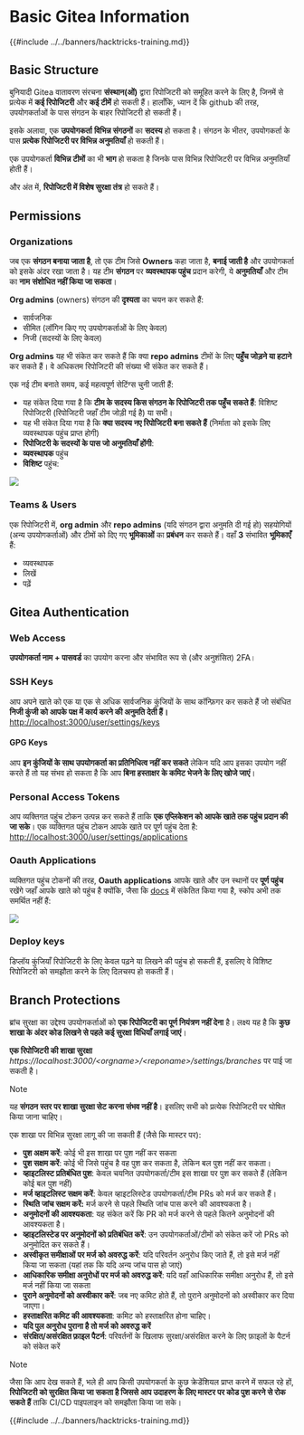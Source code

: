 # Basic Gitea Information

{{#include ../../banners/hacktricks-training.md}}

## Basic Structure

बुनियादी Gitea वातावरण संरचना **संस्थान(ओं)** द्वारा रिपोजिटरी को समूहित करने के लिए है, जिनमें से प्रत्येक में **कई रिपोजिटरी** और **कई टीमें** हो सकती हैं। हालाँकि, ध्यान दें कि github की तरह, उपयोगकर्ताओं के पास संगठन के बाहर रिपोजिटरी हो सकती हैं।

इसके अलावा, एक **उपयोगकर्ता** **विभिन्न संगठनों** का **सदस्य** हो सकता है। संगठन के भीतर, उपयोगकर्ता के पास **प्रत्येक रिपोजिटरी पर विभिन्न अनुमतियाँ** हो सकती हैं।

एक उपयोगकर्ता **विभिन्न टीमों** का भी **भाग** हो सकता है जिनके पास विभिन्न रिपोजिटरी पर विभिन्न अनुमतियाँ होती हैं।

और अंत में, **रिपोजिटरी में विशेष सुरक्षा तंत्र** हो सकते हैं।

## Permissions

### Organizations

जब एक **संगठन बनाया जाता है**, तो एक टीम जिसे **Owners** कहा जाता है, **बनाई जाती है** और उपयोगकर्ता को इसके अंदर रखा जाता है। यह टीम **संगठन** पर **व्यवस्थापक पहुंच** प्रदान करेगी, ये **अनुमतियाँ** और टीम का **नाम** **संशोधित नहीं किया जा सकता**।

**Org admins** (owners) संगठन की **दृश्यता** का चयन कर सकते हैं:

- सार्वजनिक
- सीमित (लॉगिन किए गए उपयोगकर्ताओं के लिए केवल)
- निजी (सदस्यों के लिए केवल)

**Org admins** यह भी संकेत कर सकते हैं कि क्या **repo admins** टीमों के लिए **पहुँच जोड़ने या हटाने** कर सकते हैं। वे अधिकतम रिपोजिटरी की संख्या भी संकेत कर सकते हैं।

एक नई टीम बनाते समय, कई महत्वपूर्ण सेटिंग्स चुनी जाती हैं:

- यह संकेत दिया गया है कि **टीम के सदस्य किस संगठन के रिपोजिटरी तक पहुँच सकते हैं**: विशिष्ट रिपोजिटरी (रिपोजिटरी जहाँ टीम जोड़ी गई है) या सभी।
- यह भी संकेत दिया गया है कि **क्या सदस्य नए रिपोजिटरी बना सकते हैं** (निर्माता को इसके लिए व्यवस्थापक पहुंच प्राप्त होगी)
- **रिपोजिटरी के सदस्यों के पास जो **अनुमतियाँ** होंगी**:
- **व्यवस्थापक** पहुंच
- **विशिष्ट** पहुंच:

![](<../../images/image (118).png>)

### Teams & Users

एक रिपोजिटरी में, **org admin** और **repo admins** (यदि संगठन द्वारा अनुमति दी गई हो) सहयोगियों (अन्य उपयोगकर्ताओं) और टीमों को दिए गए **भूमिकाओं** का **प्रबंधन** कर सकते हैं। वहाँ **3** संभावित **भूमिकाएँ** हैं:

- व्यवस्थापक
- लिखें
- पढ़ें

## Gitea Authentication

### Web Access

**उपयोगकर्ता नाम + पासवर्ड** का उपयोग करना और संभावित रूप से (और अनुशंसित) 2FA।

### **SSH Keys**

आप अपने खाते को एक या एक से अधिक सार्वजनिक कुंजियों के साथ कॉन्फ़िगर कर सकते हैं जो संबंधित **निजी कुंजी को आपके पक्ष में कार्य करने की अनुमति देती हैं।** [http://localhost:3000/user/settings/keys](http://localhost:3000/user/settings/keys)

#### **GPG Keys**

आप **इन कुंजियों के साथ उपयोगकर्ता का प्रतिनिधित्व नहीं कर सकते** लेकिन यदि आप इसका उपयोग नहीं करते हैं तो यह संभव हो सकता है कि आप **बिना हस्ताक्षर के कमिट भेजने के लिए खोजे जाएं**।

### **Personal Access Tokens**

आप व्यक्तिगत पहुंच टोकन उत्पन्न कर सकते हैं ताकि **एक एप्लिकेशन को आपके खाते तक पहुंच प्रदान की जा सके**। एक व्यक्तिगत पहुंच टोकन आपके खाते पर पूर्ण पहुंच देता है: [http://localhost:3000/user/settings/applications](http://localhost:3000/user/settings/applications)

### Oauth Applications

व्यक्तिगत पहुंच टोकनों की तरह, **Oauth applications** आपके खाते और उन स्थानों पर **पूर्ण पहुंच** रखेंगे जहाँ आपके खाते को पहुंच है क्योंकि, जैसा कि [docs](https://docs.gitea.io/en-us/oauth2-provider/#scopes) में संकेतित किया गया है, स्कोप अभी तक समर्थित नहीं हैं:

![](<../../images/image (194).png>)

### Deploy keys

डिप्लॉय कुंजियाँ रिपोजिटरी के लिए केवल पढ़ने या लिखने की पहुंच हो सकती हैं, इसलिए वे विशिष्ट रिपोजिटरी को समझौता करने के लिए दिलचस्प हो सकती हैं।

## Branch Protections

ब्रांच सुरक्षा का उद्देश्य उपयोगकर्ताओं को **एक रिपोजिटरी का पूर्ण नियंत्रण नहीं देना** है। लक्ष्य यह है कि **कुछ शाखा के अंदर कोड लिखने से पहले कई सुरक्षा विधियाँ लगाई जाएं**।

**एक रिपोजिटरी की शाखा सुरक्षा** _https://localhost:3000/\<orgname>/\<reponame>/settings/branches_ पर पाई जा सकती है।

> [!NOTE]
> यह **संगठन स्तर पर शाखा सुरक्षा सेट करना संभव नहीं है**। इसलिए सभी को प्रत्येक रिपोजिटरी पर घोषित किया जाना चाहिए।

एक शाखा पर विभिन्न सुरक्षा लागू की जा सकती हैं (जैसे कि मास्टर पर):

- **पुश अक्षम करें**: कोई भी इस शाखा पर पुश नहीं कर सकता
- **पुश सक्षम करें**: कोई भी जिसे पहुंच है वह पुश कर सकता है, लेकिन बल पुश नहीं कर सकता।
- **व्हाइटलिस्ट प्रतिबंधित पुश**: केवल चयनित उपयोगकर्ता/टीम इस शाखा पर पुश कर सकते हैं (लेकिन कोई बल पुश नहीं)
- **मर्ज व्हाइटलिस्ट सक्षम करें**: केवल व्हाइटलिस्टेड उपयोगकर्ता/टीम PRs को मर्ज कर सकते हैं।
- **स्थिति जांच सक्षम करें:** मर्ज करने से पहले स्थिति जांच पास करने की आवश्यकता है।
- **अनुमोदनों की आवश्यकता**: यह संकेत करें कि PR को मर्ज करने से पहले कितने अनुमोदनों की आवश्यकता है।
- **व्हाइटलिस्टेड पर अनुमोदनों को प्रतिबंधित करें**: उन उपयोगकर्ताओं/टीमों को संकेत करें जो PRs को अनुमोदित कर सकते हैं।
- **अस्वीकृत समीक्षाओं पर मर्ज को अवरुद्ध करें**: यदि परिवर्तन अनुरोध किए जाते हैं, तो इसे मर्ज नहीं किया जा सकता (यहां तक कि यदि अन्य जांच पास हो जाएं)
- **आधिकारिक समीक्षा अनुरोधों पर मर्ज को अवरुद्ध करें**: यदि वहाँ आधिकारिक समीक्षा अनुरोध हैं, तो इसे मर्ज नहीं किया जा सकता
- **पुराने अनुमोदनों को अस्वीकार करें**: जब नए कमिट होते हैं, तो पुराने अनुमोदनों को अस्वीकार कर दिया जाएगा।
- **हस्ताक्षरित कमिट की आवश्यकता**: कमिट को हस्ताक्षरित होना चाहिए।
- **यदि पुल अनुरोध पुराना है तो मर्ज को अवरुद्ध करें**
- **संरक्षित/असंरक्षित फ़ाइल पैटर्न**: परिवर्तनों के खिलाफ सुरक्षा/असंरक्षित करने के लिए फ़ाइलों के पैटर्न को संकेत करें

> [!NOTE]
> जैसा कि आप देख सकते हैं, भले ही आप किसी उपयोगकर्ता के कुछ क्रेडेंशियल प्राप्त करने में सफल रहे हों, **रिपोजिटरी को सुरक्षित किया जा सकता है जिससे आप उदाहरण के लिए मास्टर पर कोड पुश करने से रोक सकते हैं** ताकि CI/CD पाइपलाइन को समझौता किया जा सके।

{{#include ../../banners/hacktricks-training.md}}
